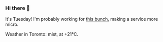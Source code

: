 ### Hi there :wave:

It's Tuesday! I'm probably working for [this bunch](https://github.com/kohofinancial), making a service more micro.

Weather in Toronto: mist, at +21°C.
